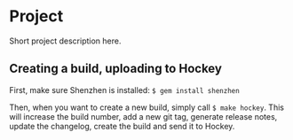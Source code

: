 # Project
Short project description here.

## Creating a build, uploading to Hockey
First, make sure Shenzhen is installed: `$ gem install shenzhen`

Then, when you want to create a new build, simply call `$ make hockey`. This will increase the build number, add a new git tag,  generate release notes, update the changelog, create the build and send it to Hockey.
